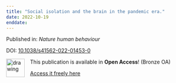 ```yaml
---
title: "Social isolation and the brain in the pandemic era."
date: 2022-10-19
enddate:
---
```


Published in: *Nature human behaviour*

DOI: [10.1038/s41562-022-01453-0](https://doi.org/10.1038/s41562-022-01453-0)

<img src="https://upload.wikimedia.org/wikipedia/commons/thumb/7/77/Open_Access_logo_PLoS_transparent.svg/800px-Open_Access_logo_PLoS_transparent.svg.png" alt="drawing" width="50" align="left"/> &nbsp;&nbsp;&nbsp;This publication is available in **Open Access**! (Bronze OA)

&nbsp;&nbsp;&nbsp;<a href="https://www.nature.com/articles/s41562-022-01453-0.pdf">Access it freely here</a>

